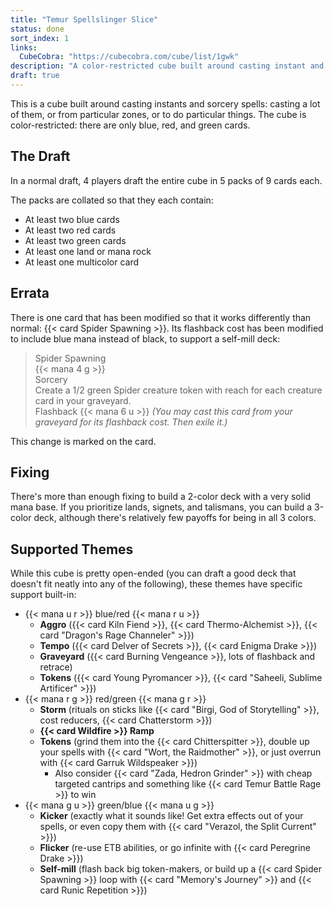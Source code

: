 ```yaml
---
title: "Temur Spellslinger Slice"
status: done
sort_index: 1
links:
  CubeCobra: "https://cubecobra.com/cube/list/1gwk"
description: "A color-restricted cube built around casting instant and sorcery spells"
draft: true
---
```


This is a cube built around casting instants and sorcery spells: casting a lot of them, or from particular zones, or to do particular things. The cube is color-restricted: there are only blue, red, and green cards.


## The Draft

In a normal draft, 4 players draft the entire cube in 5 packs of 9 cards each.

The packs are collated so that they each contain:

  * At least two blue cards
  * At least two red cards
  * At least two green cards
  * At least one land or mana rock
  * At least one multicolor card


## Errata

There is one card that has been modified so that it works differently than normal: {{< card Spider Spawning >}}. Its flashback cost has been modified to include blue mana instead of black, to support a self-mill deck:

> Spider Spawning  
> {{< mana 4 g >}}  
> Sorcery  
> Create a 1/2 green Spider creature token with reach for each creature card in your graveyard.  
> Flashback {{< mana 6 u >}} _(You may cast this card from your graveyard for its flashback cost. Then exile it.)_

This change is marked on the card.


## Fixing

There's more than enough fixing to build a 2-color deck with a very solid mana base. If you prioritize lands, signets, and talismans, you can build a 3-color deck, although there's relatively few payoffs for being in all 3 colors.


## Supported Themes

While this cube is pretty open-ended (you can draft a good deck that doesn't fit neatly into any of the following), these themes have specific support built-in:

  * {{< mana u r >}} blue/red {{< mana r u >}}
      * **Aggro** ({{< card Kiln Fiend >}}, {{< card Thermo-Alchemist >}}, {{< card "Dragon's Rage Channeler" >}})
      * **Tempo** ({{< card Delver of Secrets >}}, {{< card Enigma Drake >}})
      * **Graveyard** ({{< card Burning Vengeance >}}, lots of flashback and retrace)
      * **Tokens** ({{< card Young Pyromancer >}}, {{< card "Saheeli, Sublime Artificer" >}})
  * {{< mana r g >}} red/green {{< mana g r >}}
      * **Storm** (rituals on sticks like {{< card "Birgi, God of Storytelling" >}}, cost reducers, {{< card Chatterstorm >}})
      * **{{< card Wildfire >}} Ramp**
      * **Tokens** (grind them into the {{< card Chitterspitter >}}, double up your spells with {{< card "Wort, the Raidmother" >}}, or just overrun with {{< card Garruk Wildspeaker >}})
          * Also consider {{< card "Zada, Hedron Grinder" >}} with cheap targeted cantrips and something like {{< card Temur Battle Rage >}} to win
  * {{< mana g u >}} green/blue {{< mana u g >}}
      * **Kicker** (exactly what it sounds like! Get extra effects out of your spells, or even copy them with {{< card "Verazol, the Split Current" >}})
      * **Flicker** (re-use ETB abilities, or go infinite with {{< card Peregrine Drake >}})
      * **Self-mill** (flash back big token-makers, or build up a {{< card Spider Spawning >}} loop with {{< card "Memory's Journey" >}} and {{< card Runic Repetition >}})
